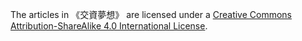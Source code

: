 The articles in 《交資夢想》 are licensed under a [Creative Commons Attribution-ShareAlike 4.0 International License](http://creativecommons.org/licenses/by-sa/4.0/).
